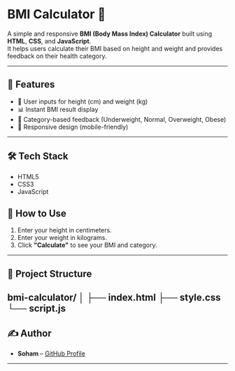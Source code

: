 # BMI Calculator 🧮

A simple and responsive **BMI (Body Mass Index) Calculator** built using **HTML**, **CSS**, and **JavaScript**.  
It helps users calculate their BMI based on height and weight and provides feedback on their health category.

---

## 🔧 Features

- 📏 User inputs for height (cm) and weight (kg)
- 📊 Instant BMI result display
- 💬 Category-based feedback (Underweight, Normal, Overweight, Obese)
- 🎨 Responsive design (mobile-friendly)

---

## 🛠️ Tech Stack

- HTML5
- CSS3
- JavaScript

## 🧠 How to Use

1. Enter your height in centimeters.
2. Enter your weight in kilograms.
3. Click **"Calculate"** to see your BMI and category.

---

## 📂 Project Structure
bmi-calculator/
│
├── index.html
├── style.css
└── script.js
---

## ✍️ Author

- **Soham** – [GitHub Profile](https://github.com/soham8511)

---



